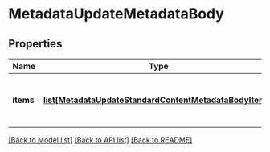 # MetadataUpdateMetadataBody

## Properties
Name | Type | Description | Notes
------------ | ------------- | ------------- | -------------
**items** | [**list[MetadataUpdateStandardContentMetadataBodyItems]**](MetadataUpdateStandardContentMetadataBodyItems.md) | Collection of metadata object updates | [optional] 

[[Back to Model list]](../README.md#documentation-for-models) [[Back to API list]](../README.md#documentation-for-api-endpoints) [[Back to README]](../README.md)


